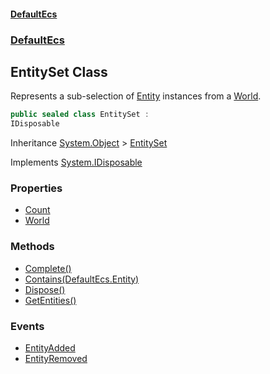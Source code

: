 #### [DefaultEcs](./index.md 'index')
### [DefaultEcs](./DefaultEcs.md 'DefaultEcs')
## EntitySet Class
Represents a sub-selection of [Entity](./DefaultEcs-Entity.md 'DefaultEcs.Entity') instances from a [World](./DefaultEcs-EntitySet-World.md 'DefaultEcs.EntitySet.World').  
```C#
public sealed class EntitySet :
IDisposable
```
Inheritance [System.Object](https://docs.microsoft.com/en-us/dotnet/api/System.Object 'System.Object') &gt; [EntitySet](./DefaultEcs-EntitySet.md 'DefaultEcs.EntitySet')  

Implements [System.IDisposable](https://docs.microsoft.com/en-us/dotnet/api/System.IDisposable 'System.IDisposable')  
### Properties
- [Count](./DefaultEcs-EntitySet-Count.md 'DefaultEcs.EntitySet.Count')
- [World](./DefaultEcs-EntitySet-World.md 'DefaultEcs.EntitySet.World')
### Methods
- [Complete()](./DefaultEcs-EntitySet-Complete().md 'DefaultEcs.EntitySet.Complete()')
- [Contains(DefaultEcs.Entity)](./DefaultEcs-EntitySet-Contains(DefaultEcs-Entity).md 'DefaultEcs.EntitySet.Contains(DefaultEcs.Entity)')
- [Dispose()](./DefaultEcs-EntitySet-Dispose().md 'DefaultEcs.EntitySet.Dispose()')
- [GetEntities()](./DefaultEcs-EntitySet-GetEntities().md 'DefaultEcs.EntitySet.GetEntities()')
### Events
- [EntityAdded](./DefaultEcs-EntitySet-EntityAdded.md 'DefaultEcs.EntitySet.EntityAdded')
- [EntityRemoved](./DefaultEcs-EntitySet-EntityRemoved.md 'DefaultEcs.EntitySet.EntityRemoved')
